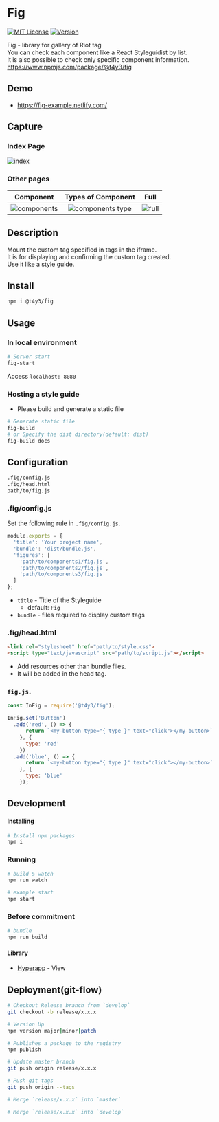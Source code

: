 # Fig

[![MIT License](http://img.shields.io/badge/license-MIT-blue.svg?style=flat)](https://github.com/t4y3/fig/blob/master/LICENSE)
[![Version](https://img.shields.io/badge/dynamic/json.svg?label=version&colorB=5f9ea0&query=$.version&uri=https:%2F%2Fraw.githubusercontent.com%2Ft4y3%2Ffig%2Fmaster%2Fpackage.json&prefix=v)](https://www.npmjs.com/package/@t4y3/fig)

Fig - library for gallery of Riot tag  
You can check each component like a React Styleguidist by list.  
It is also possible to check only specific component information.  
https://www.npmjs.com/package/@t4y3/fig

## Demo
- https://fig-example.netlify.com/

## Capture
### Index Page
![index](https://user-images.githubusercontent.com/9010553/44952242-babc0d00-aeb5-11e8-8198-b4a7b388d970.png)

### Other pages
Component|Types of Component|Full
:--:|:--:|:--:
![components](https://user-images.githubusercontent.com/9010553/44952239-b98ae000-aeb5-11e8-99c9-fe12a5292f80.png)|![components type](https://user-images.githubusercontent.com/9010553/44952240-ba237680-aeb5-11e8-86eb-6c258e8c93aa.png)|![full](https://user-images.githubusercontent.com/9010553/44952241-ba237680-aeb5-11e8-9c59-5cefed0b17b6.png)



## Description
Mount the custom tag specified in tags in the iframe.  
It is for displaying and confirming the custom tag created.  
Use it like a style guide.

## Install
```bash
npm i @t4y3/fig
```

## Usage
### In local environment
```bash
# Server start
fig-start
```

Access `localhost: 8080`

### Hosting a style guide
- Please build and generate a static file

```bash
# Generate static file
fig-build
# or Specify the dist directory(default: dist)
fig-build docs
```



## Configuration
```sh
.fig/config.js
.fig/head.html
path/to/fig.js
```

### .fig/config.js
Set the following rule in `.fig/config.js`.

```js
module.exports = {
  'title': 'Your project name',
  'bundle': 'dist/bundle.js',
  'figures': [
    'path/to/components1/fig.js',
    'path/to/components2/fig.js',
    'path/to/components3/fig.js'
  ]
};


```
- `title` - Title of the Styleguide
  - default: `Fig`
- `bundle` - files required to display custom tags

### .fig/head.html
```html
<link rel="stylesheet" href="path/to/style.css">
<script type="text/javascript" src="path/to/script.js"></script>
```
- Add resources other than bundle files.
- It will be added in the head tag.

### `fig.js`.

```js
const InFig = require('@t4y3/fig');

InFig.set('Button')
  .add('red', () => {
      return `<my-button type="{ type }" text="click"></my-button>`
    }, {
      type: 'red'
    })
  .add('blue', () => {
      return `<my-button type="{ type }" text="click"></my-button>`
    }, {
      type: 'blue'
    });

```

## Development

#### Installing
```sh
# Install npm packages
npm i
```

### Running
```sh
# build & watch
npm run watch

# example start
npm start
```

### Before commitment

```sh
# bundle
npm run build
```

#### Library
- [Hyperapp](https://github.com/jorgebucaran/hyperapp) - View

## Deployment(git-flow)
```sh
# Checkout Release branch from `develop`
git checkout -b release/x.x.x

# Version Up
npm version major|minor|patch

# Publishes a package to the registry
npm publish

# Update master branch
git push origin release/x.x.x

# Push git tags
git push origin --tags

# Merge `release/x.x.x` into `master`

# Merge `release/x.x.x` into `develop`
```

